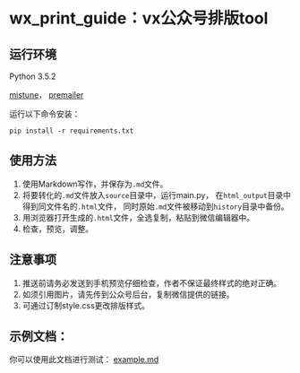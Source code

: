 # wx_print_guide：vx公众号排版tool

## 运行环境
Python 3.5.2

[mistune](https://github.com/lepture/mistune)，
[premailer](https://github.com/peterbe/premailer)

运行以下命令安装：

```pip install -r requirements.txt```

## 使用方法
1. 使用Markdown写作，并保存为`.md`文件。
2. 将要转化的`.md`文件放入`source`目录中，运行main.py，
在`html_output`目录中得到同文件名的`.html`文件，
同时原始`.md`文件被移动到`history`目录中备份。
3. 用浏览器打开生成的`.html`文件，全选复制，粘贴到微信编辑器中。
4. 检查，预览，调整。

## 注意事项
1. 推送前请务必发送到手机预览仔细检查，作者不保证最终样式的绝对正确。
2. 如须引用图片，请先传到公众号后台，复制微信提供的链接。
3. 可通过订制style.css更改排版样式。

## 示例文档：
你可以使用此文档进行测试：
[example.md](https://github.com/cynthiasong/wxprint/blob/master/source/example.md)